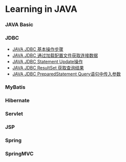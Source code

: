 # Learning in JAVA

### JAVA Basic

### JDBC

   * [JAVA JDBC 基本操作步骤](./jdbc/src/main/java/com/zhonghuasheng/jdbc/learn01/BasicSteps.java)
   * [JAVA JDBC 通过加载配置文件获取连接数据](./jdbc/src/main/java/com/zhonghuasheng/jdbc/learn03/GetProperties.java)
   * [JAVA JDBC Statement Update操作](./jdbc/src/main/java/com/zhonghuasheng/jdbc/learn02/StatementsDemo.java)
   * [JAVA JDBC ResultSet 获取查询结果]()
   * [JAVA JDBC PreparedStatement Query语句中传入参数]()

### MyBatis

### Hibernate

### Servlet

### JSP

### Spring

### SpringMVC
